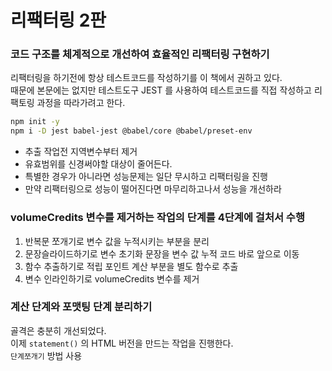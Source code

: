 # 리팩터링 2판
### 코드 구조를 체계적으로 개선하여 효율적인 리팩터링 구현하기

리팩터링을 하기전에 항상 테스트코드를 작성하기를 이 책에서 권하고 있다.  
때문에 본문에는 없지만 테스트도구 JEST 를 사용하여 테스트코드를 직접 작성하고 리팩토링 과정을 따라가려고 한다.
  
```bash
npm init -y
npm i -D jest babel-jest @babel/core @babel/preset-env
```


- 추출 작업전 지역변수부터 제거
- 유효범위를 신경써야할 대상이 줄어든다.
- 특별한 경우가 아니라면 성능문제는 일단 무시하고 리팩터링을 진행
- 만약 리팩터링으로 성능이 떨어진다면 마무리하고나서 성능을 개선하라

### volumeCredits 변수를 제거하는 작업의 단계를 4단계에 걸처서 수행
1. 반복문 쪼개기로 변수 값을 누적시키는 부분을 분리
2. 문장슬라이드하기로 변수 초기화 문장을 변수 값 누적 코드 바로 앞으로 이동
3. 함수 추출하기로 적립 포인트 계산 부분을 별도 함수로 추출
4. 변수 인라인하기로 volumeCredits 변수를 제거

### 계산 단계와 포맷팅 단계 분리하기
골격은 충분히 개선되었다.  
이제 `statement()` 의 HTML 버전을 만드는 작업을 진행한다.  
`단계쪼개기` 방법 사용
